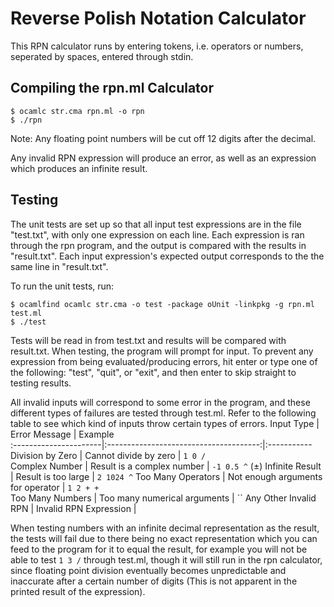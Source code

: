 # Reverse Polish Notation Calculator #
This RPN calculator runs by entering tokens, i.e. operators or numbers, seperated by spaces, entered through stdin.
## Compiling the rpn.ml Calculator ##
```console
$ ocamlc str.cma rpn.ml -o rpn
$ ./rpn
```
Note: Any floating point numbers will be cut off 12 digits after the decimal.

Any invalid RPN expression will produce an error, as well as an expression which produces an infinite result.
## Testing ##
The unit tests are set up so that all input test expressions are in the file "test.txt", with only one expression on each line. Each expression is ran through the rpn program, and the output is compared with the results in "result.txt". Each input expression's expected output corresponds to the the same line in "result.txt".

To run the unit tests, run:
```console
$ ocamlfind ocamlc str.cma -o test -package oUnit -linkpkg -g rpn.ml test.ml
$ ./test
```
Tests will be read in from test.txt and results will be compared with result.txt.
When testing, the program will prompt for input. To prevent any expression from being evaluated/producing errors, hit enter or type one of the following: "test", "quit", or "exit", and then enter to skip straight to testing results.

All invalid inputs will correspond to some error in the program, and these different types of failures are tested through test.ml. Refer to the following table to see which kind of inputs throw certain types of errors.
 Input Type            | Error Message                          | Example    
:----------------------|:--------------------------------------:|:-----------
 Division by Zero      | Cannot divide by zero                  | `1 0 /`    
 Complex Number        | Result is a complex number             | `-1 0.5 ^` 
 (±) Infinite Result   | Result is too large                    | `2 1024 ^` 
 Too Many Operators    | Not enough arguments for operator <op> | `1 2 + +`  
 Too Many Numbers      | Too many numerical arguments           | ``
 Any Other Invalid RPN | Invalid RPN Expression                 |

When testing numbers with an infinite decimal representation as the result, the tests will fail due to there being no exact representation which you can feed to the program for it to equal the result, for example you will not be able to test `1 3 /` through test.ml, though it will still run in the rpn calculator, since floating point division eventually becomes unpredictable and inaccurate after a certain number of digits (This is not apparent in the printed result of the expression).